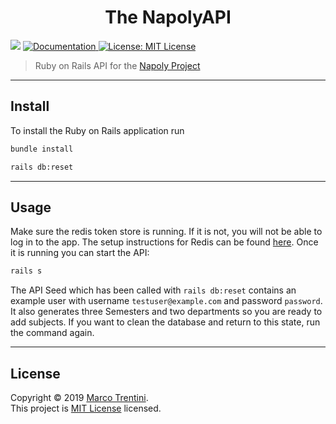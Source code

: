 <h1 align="center">The NapolyAPI</h1>
<p>
  <img src="https://img.shields.io/badge/version-1.0.0-blue.svg?cacheSeconds=2592000" />
  <a href="https://github.com/Divepit/napolyAPI/wiki">
    <img alt="Documentation" src="https://img.shields.io/badge/documentation-yes-brightgreen.svg" target="_blank" />
  </a>
  <a href="https://opensource.org/licenses/MIT">
    <img alt="License: MIT License" src="https://img.shields.io/badge/License-MIT License-yellow.svg" target="_blank" />
  </a>
</p>

> Ruby on Rails API for the [Napoly Project](https://github.com/Divepit/napoly)
---
## Install
To install the Ruby on Rails application run

```sh
bundle install
```
```sh
rails db:reset
```
---
## Usage
Make sure the redis token store is running. If it is not, you will not be able to log in to the app. The setup instructions for Redis can be found [here](https://redis.io/topics/quickstart). Once it is running you can start the API:

```sh
rails s
```

The API Seed which has been called with `rails db:reset` contains an example user with username `testuser@example.com` and password `password`. It also generates three Semesters and two departments so you are ready to add subjects.
If you want to clean the database and return to this state, run the command again.

---
## License

Copyright © 2019 [Marco Trentini](https://github.com/Divepit).<br />
This project is [MIT License](https://opensource.org/licenses/MIT) licensed.

